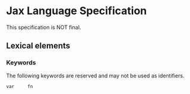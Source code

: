 # Jax Language Specification

This specification is NOT final.

## Lexical elements

### Keywords
The following keywords are reserved and may not be used as identifiers.

```text
var     fn
```